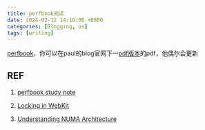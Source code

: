 ```yaml
---
title: perfbook阅读
date: 2024-02-12 14:10:00 +0800
categories: [Blogging, os]
tags: [writing]
---
```


[perfbook](https://github.com/paulmckrcu/perfbook)，你可以在paul的blog官网下一[pdf版本](https://cdn.kernel.org/pub/linux/kernel/people/paulmck/perfbook/perfbook.html)的pdf，他偶尔会更新


## REF

1. [perfbook study note](https://github.com/rsy56640/triviality/tree/master/content/perf-book)

2. [Locking in WebKit](https://webkit.org/blog/6161/locking-in-webkit/)

3. [Understanding NUMA Architecture](https://linuxhint.com/understanding_numa_architecture/)
